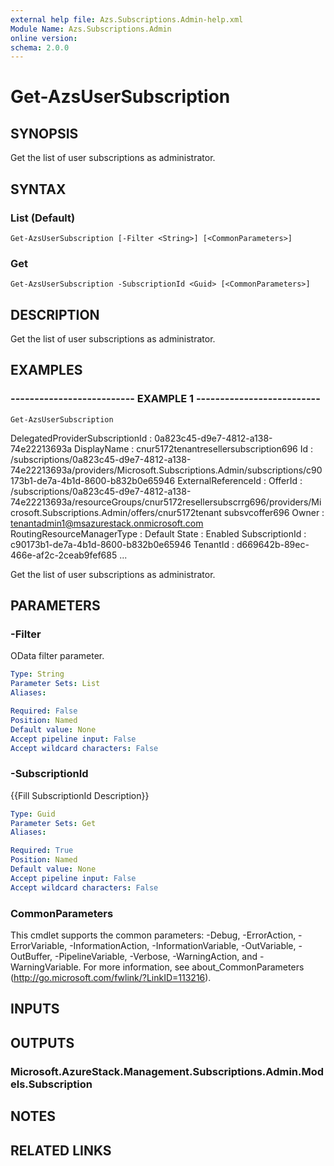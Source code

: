 ```yaml
---
external help file: Azs.Subscriptions.Admin-help.xml
Module Name: Azs.Subscriptions.Admin
online version: 
schema: 2.0.0
---
```


# Get-AzsUserSubscription

## SYNOPSIS
Get the list of user subscriptions as administrator.

## SYNTAX

### List (Default)
```
Get-AzsUserSubscription [-Filter <String>] [<CommonParameters>]
```

### Get
```
Get-AzsUserSubscription -SubscriptionId <Guid> [<CommonParameters>]
```

## DESCRIPTION
Get the list of user subscriptions as administrator.

## EXAMPLES

### -------------------------- EXAMPLE 1 --------------------------
```
Get-AzsUserSubscription
```

DelegatedProviderSubscriptionId : 0a823c45-d9e7-4812-a138-74e22213693a
DisplayName                     : cnur5172tenantresellersubscription696
Id                              : /subscriptions/0a823c45-d9e7-4812-a138-74e22213693a/providers/Microsoft.Subscriptions.Admin/subscriptions/c90173b1-de7a-4b1d-8600-b832b0e65946
ExternalReferenceId             :
OfferId                         : /subscriptions/0a823c45-d9e7-4812-a138-74e22213693a/resourceGroups/cnur5172resellersubscrrg696/providers/Microsoft.Subscriptions.Admin/offers/cnur5172tenant
                                subsvcoffer696
Owner                           : tenantadmin1@msazurestack.onmicrosoft.com
RoutingResourceManagerType      : Default
State                           : Enabled
SubscriptionId                  : c90173b1-de7a-4b1d-8600-b832b0e65946
TenantId                        : d669642b-89ec-466e-af2c-2ceab9fef685
...

Get the list of user subscriptions as administrator.

## PARAMETERS

### -Filter
OData filter parameter.

```yaml
Type: String
Parameter Sets: List
Aliases: 

Required: False
Position: Named
Default value: None
Accept pipeline input: False
Accept wildcard characters: False
```

### -SubscriptionId
{{Fill SubscriptionId Description}}

```yaml
Type: Guid
Parameter Sets: Get
Aliases: 

Required: True
Position: Named
Default value: None
Accept pipeline input: False
Accept wildcard characters: False
```

### CommonParameters
This cmdlet supports the common parameters: -Debug, -ErrorAction, -ErrorVariable, -InformationAction, -InformationVariable, -OutVariable, -OutBuffer, -PipelineVariable, -Verbose, -WarningAction, and -WarningVariable. For more information, see about_CommonParameters (http://go.microsoft.com/fwlink/?LinkID=113216).

## INPUTS

## OUTPUTS

### Microsoft.AzureStack.Management.Subscriptions.Admin.Models.Subscription

## NOTES

## RELATED LINKS

